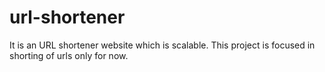 # url-shortener
It is an URL shortener website which is scalable.
This project is focused in shorting of urls only for now.
